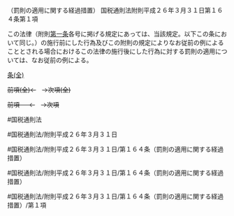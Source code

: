 （罰則の適用に関する経過措置）
国税通則法附則平成２６年３月３１日第１６４条第１項

この法律（附則[第一条](国税通則法＿＿＿＿附則平成２６年３月３１日第１条第１項)各号に掲げる規定にあっては、当該規定。以下この条において同じ。）の施行前にした行為及びこの附則の規定によりなお従前の例によることとされる場合におけるこの法律の施行後にした行為に対する罰則の適用については、なお従前の例による。

[条(全)](国税通則法＿＿＿＿附則平成２６年３月３１日第１６４条_.md)

~~前項(全)←~~　~~→次項(全)~~

~~前項 　 ←~~　~~→次項~~



#国税通則法

#国税通則法/附則平成２６年３月３１日

#国税通則法/附則平成２６年３月３１日/第１６４条（罰則の適用に関する経過措置）

#国税通則法/附則平成２６年３月３１日/第１６４条（罰則の適用に関する経過措置）

#国税通則法/附則平成２６年３月３１日/第１６４条（罰則の適用に関する経過措置）/第１項


